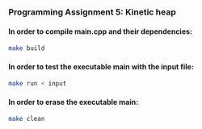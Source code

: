 ### Programming Assignment 5: Kinetic heap

#### In order to compile main.cpp and their dependencies:

```bash
make build
```

#### In order to test the executable main with the input file:

```bash
make run < input
```

#### In order to erase the executable main:
           
```bash                 
make clean
```
